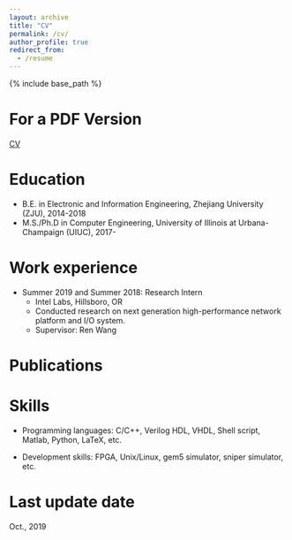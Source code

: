 ```yaml
---
layout: archive
title: "CV"
permalink: /cv/
author_profile: true
redirect_from:
  - /resume
---
```


{% include base_path %}


For a PDF Version
======
[CV](https://YifanYuan3.github.io/files/cv_yifan_yuan.pdf)

Education
======
* B.E. in Electronic and Information Engineering, Zhejiang University (ZJU), 2014-2018
* M.S./Ph.D in Computer Engineering, University of Illinois at Urbana-Champaign (UIUC), 2017-


Work experience
======
* Summer 2019 and Summer 2018: Research Intern
  * Intel Labs, Hillsboro, OR
  * Conducted research on next generation high-performance network platform and I/O system.
  * Supervisor: Ren Wang

Publications
======
<!--
  <ul>{% for post in site.publications %}
    {% include archive-single-cv.html %}
  {% endfor %}</ul>
  
-->
  
Skills
======
* Programming languages: C/C++, Verilog HDL, VHDL, Shell script, Matlab, Python, LaTeX, etc.

* Development skills: FPGA, Unix/Linux, gem5 simulator, sniper simulator, etc.


Last update date
=======
Oct., 2019